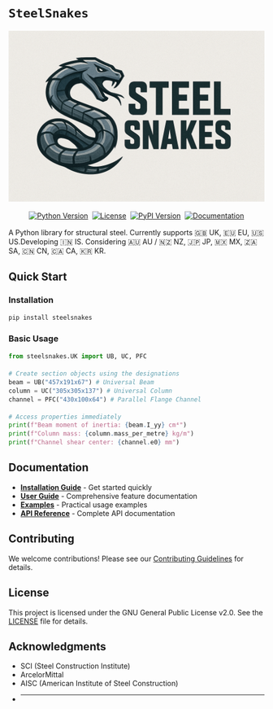 # `SteelSnakes`

<!-- Centered HTML-image logo -->
![Logo](./docs/logo-4.png)

<div align="center">
  <p>
    <a href="https://python.org"><img src="https://img.shields.io/badge/python-3.11+-blue.svg" alt="Python Version" style="margin: 2px;"/></a>
    <a href="./LICENSE.md"><img src="https://img.shields.io/badge/license-GPLv2-blue.svg" alt="License" style="margin: 2px;"/></a>
    <a href="https://pypi.org/project/steelsnakes/"><img src="https://img.shields.io/pypi/v/steelsnakes.svg" alt="PyPI Version" style="margin: 2px;"/></a>
    <a href="https://steelsnakes.readthedocs.io/"><img src="https://img.shields.io/badge/docs-mkdocs-blue.svg" alt="Documentation" style="margin: 2px;"/></a>
    <!-- <a href="#"><img src="https://img.shields.io/github/actions/workflow/status/steelsnakes/steelsnakes/ci.yml?branch=main" alt="Build Status" style="margin: 2px;</a> -->
  </p>
</div>

A Python library for structural steel.
Currently supports 🇬🇧 UK, 🇪🇺 EU, 🇺🇸 US.Developing 🇮🇳 IS. Considering 🇦🇺 AU / 🇳🇿 NZ, 🇯🇵 JP, 🇲🇽 MX, 🇿🇦 SA, 🇨🇳 CN, 🇨🇦 CA, 🇰🇷 KR.


## Quick Start

### Installation

```bash
pip install steelsnakes
```

### Basic Usage

```python
from steelsnakes.UK import UB, UC, PFC

# Create section objects using the designations
beam = UB("457x191x67") # Universal Beam
column = UC("305x305x137") # Universal Column
channel = PFC("430x100x64") # Parallel Flange Channel

# Access properties immediately
print(f"Beam moment of inertia: {beam.I_yy} cm⁴")
print(f"Column mass: {column.mass_per_metre} kg/m")
print(f"Channel shear center: {channel.e0} mm")
```

## Documentation

- **[Installation Guide](https://steelsnakes.readthedocs.io/getting-started/installation/)** - Get started quickly
- **[User Guide](https://steelsnakes.readthedocs.io/user-guide/section-types/)** - Comprehensive feature documentation
- **[Examples](https://steelsnakes.readthedocs.io/examples/basic/)** - Practical usage examples
- **[API Reference](https://steelsnakes.readthedocs.io/reference/core/)** - Complete API documentation


## Contributing

We welcome contributions! Please see our [Contributing Guidelines](https://steelsnakes.readthedocs.io/contributing/guidelines/) for details.

## License

This project is licensed under the GNU General Public License v2.0. See the [LICENSE]([https://github.com/waynemaranga/steelsnakes/blob/main/LICENSE.md) file for details.

## Acknowledgments

- SCI (Steel Construction Institute)
- ArcelorMittal
- AISC (American Institute of Steel Construction)
- ****